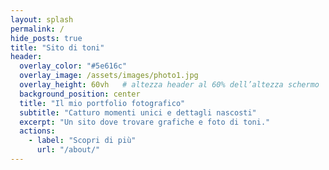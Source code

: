 ```yaml
---
layout: splash
permalink: /
hide_posts: true
title: "Sito di toni"
header:
  overlay_color: "#5e616c"
  overlay_image: /assets/images/photo1.jpg
  overlay_height: 60vh   # altezza header al 60% dell’altezza schermo
  background_position: center
  title: "Il mio portfolio fotografico"
  subtitle: "Catturo momenti unici e dettagli nascosti"
  excerpt: "Un sito dove trovare grafiche e foto di toni."
  actions:
    - label: "Scopri di più"
      url: "/about/"
---
```


